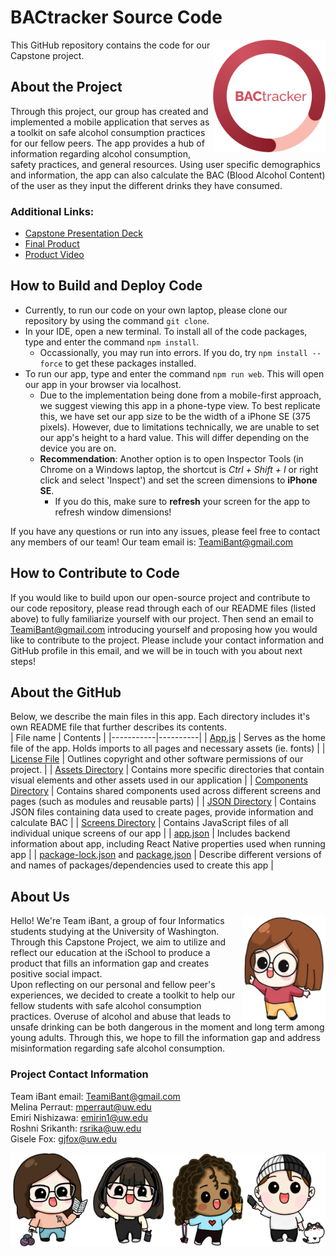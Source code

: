 # BACtracker Source Code
<img align="right" width="180" height="180" src="./assets/icons/BACtracker_logo.png">
This GitHub repository contains the code for our Capstone project. 

## About the Project
Through this project, our group has created and implemented a mobile application that serves as a toolkit on safe alcohol consumption practices for our fellow peers. The app provides a hub of information regarding alcohol consumption, safety practices, and general resources. Using user specific demographics and information, the app can also calculate the BAC (Blood Alcohol Content) of the user as they input the different drinks they have consumed. 
### Additional Links:
- [Capstone Presentation Deck](https://www.canva.com/design/DAFhnHvY0HM/_0y8v7NEwaUma2l0Glvkgw/view?utm_content=DAFhnHvY0HM&utm_campaign=designshare&utm_medium=link&utm_source=publishsharelink)
- [Final Product](https://bactracker-be654.web.app/)
- [Product Video]()

## How to Build and Deploy Code
- Currently, to run our code on your own laptop, please clone our repository by using the command `git clone`. 
- In your IDE, open a new terminal. To install all of the code packages, type and enter the command `npm install`. 
    - Occassionally, you may run into errors. If you do, try `npm install --force` to get these packages installed.
- To run our app, type and enter the command `npm run web`. This will open our app in your browser via localhost. 
    - Due to the implementation being done from a mobile-first approach, we suggest viewing this app in a phone-type view. To best replicate this, we have set our app size to be the width of a iPhone SE (375 pixels). However, due to limitations technically, we are unable to set our app's height to a hard value. This will differ depending on the device you are on. 
    - **Recommendation**: Another option is to open Inspector Tools (in Chrome on a Windows laptop, the shortcut is _Ctrl + Shift + I_ or right click and select 'Inspect') and set the screen dimensions to **iPhone SE**. 
        - If you do this, make sure to **refresh** your screen for the app to refresh window dimensions!
    
If you have any questions or run into any issues, please feel free to contact any members of our team! Our team email is: TeamiBant@gmail.com

## How to Contribute to Code
If you would like to build upon our open-source project and contribute to our code repository, please read through each of our README files (listed above) to fully familiarize yourself with our project. Then send an email to TeamiBant@gmail.com introducing yourself and proposing how you would like to contribute to the project. Please include your contact information and GitHub profile in this email, and we will be in touch with you about next steps!

## About the GitHub
Below, we describe the main files in this app. Each directory includes it's own README file that further describes its contents. <br>
| File name | Contents | 
|-----------|----------|
| [App.js](./App.js) | Serves as the home file of the app. Holds imports to all pages and necessary assets (ie. fonts) |
| [License File](./LICENSE) | Outlines copyright and other software permissions of our project.  |
| [Assets Directory](./assets/) | Contains more specific directories that contain visual elements and other assets used in our application |
| [Components Directory](./components/) | Contains shared components used across different screens and pages (such as modules and reusable parts) |
| [JSON Directory](./json/) | Contains JSON files containing data used to create pages, provide information and calculate BAC |
| [Screens Directory](./screens/) | Contains JavaScript files of all individual unique screens of our app |
| [app.json](./app.json) | Includes backend information about app, including React Native properties used when running app |
| [package-lock.json](./package-lock.json) and [package.json](./package.json) | Describe different versions of and names of packages/dependencies used to create this app |

## About Us
<img align="right" height="170" src="./assets/avatars/Casual_Rosie_flipped.png"> 
Hello! We're Team iBant, a group of four Informatics students studying at the University of Washington. Through this Capstone Project, we aim to utilize and reflect our education at the iSchool to produce a product that fills an information gap and creates positive social impact.
<br>
Upon reflecting on our personal and fellow peer's experiences, we decided to create a toolkit to help our fellow students with safe alcohol consumption practices. Overuse of alcohol and abuse that leads to unsafe drinking can be both dangerous in the moment and long term among young adults. Through this, we hope to fill the information gap and address misinformation regarding safe alcohol consumption.

### Project Contact Information
Team iBant email: TeamiBant@gmail.com
<br>
Melina Perraut: mperraut@uw.edu
<br>
Emiri Nishizawa: emirin1@uw.edu
<br>
Roshni Srikanth: rsrika@uw.edu
<br>
Gisele Fox: gjfox@uw.edu

<div>
<img align="left" height="150" src="./assets/avatars/iBant/Melina avatar.png"> <img align="left" height="150" src="./assets/avatars/iBant/Emiri avatar.png"> <img align="left" height="150" src="./assets/avatars/iBant/Roshni avatar.png"> <img align="left" height="150" src="./assets/avatars/iBant/Gisele avatar.png"> 
</div>

